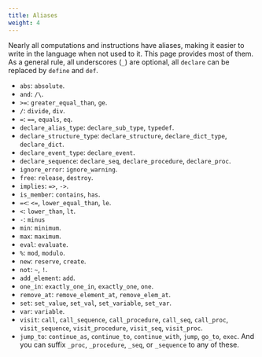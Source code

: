 ```yaml
---
title: Aliases
weight: 4
---
```

Nearly all computations and instructions have aliases, making it easier to
write in the language when not used to it. This page provides most of them.  As
a general rule, all underscores (`_`) are optional, all `declare` can be
replaced by `define` and `def`.

* `abs`: `absolute`.
* `and`: `/\`.
* `>=`: `greater_equal_than`, `ge`.
* `/`: `divide`, `div`.
* `=`: `==`, `equals`, `eq`.
* `declare_alias_type`: `declare_sub_type`, `typedef`.
* `declare_structure_type`: `declare_structure`, `declare_dict_type`,
  `declare_dict`.
* `declare_event_type`: `declare_event`.
* `declare_sequence`: `declare_seq`, `declare_procedure`, `declare_proc`.
* `ignore_error`: `ignore_warning`.
* `free`: `release`, `destroy`.
* `implies`: `=>`, `->`.
* `is_member`: `contains`, `has`.
* `=<`: `<=`, `lower_equal_than`, `le`.
* `<`: `lower_than`, `lt`.
* `-`: `minus`
* `min`: `minimum`.
* `max`: `maximum`.
* `eval`: `evaluate`.
* `%`: `mod`, `modulo`.
* `new`: `reserve`, `create`.
* `not`: `~`, `!`.
* `add_element`: `add`.
* `one_in`: `exactly_one_in`, `exactly_one`, `one`.
* `remove_at`: `remove_element_at`, `remove_elem_at`.
* `set`: `set_value`, `set_val`, `set_variable`, `set_var`.
* `var`: `variable`.
* `visit`: `call`, `call_sequence`, `call_procedure`, `call_seq`, `call_proc`,
   `visit_sequence`, `visit_procedure`, `visit_seq`, `visit_proc`.
* `jump_to`: `continue_as`, `continue_to`, `continue_with`, `jump`, `go_to`,
  `exec`.  And you can suffix `_proc`, `_procedure`, `_seq`, or `_sequence` to
  any of these.
